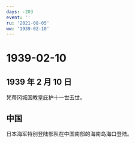 ```yaml
---
days: -203
event: ''
ru: '2021-08-05'
ww: '1939-02-10'
---
```


# 1939-02-10

## 1939 年 2 月 10 日

梵蒂冈城国教皇庇护十一世去世。

## 中国

日本海军特别登陆部队在中国南部的海南岛海口登陆。